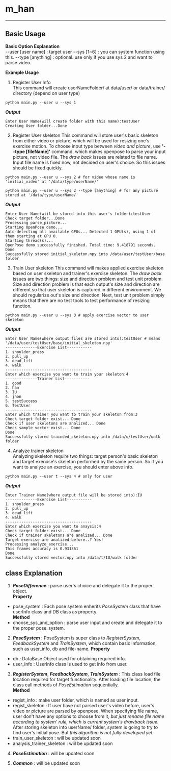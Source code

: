 # m_han
---
## Basic Usage  

**Basic Option Explanation**  
--user [user name] : target user
--sys [1~6] : you can system function using this.
--type [anything] : optional. use only if you use sys 2 and want to parse video.

**Example Usage**
1. Register User Info  
This command will create userNameFolder/ at data/user/ or data/trainer/ directory (depend on user type)
````
python main.py --user u --sys 1
````
***Output***   
````
Enter User Name(will create folder with this name):testUser
Creating User folder...Done
````

2. Register User skeleton
This command will store user's basic skeleton from either video or picture, which will be used for resizing one's exercise motion. To choose input type between *video and picture*, use **'--type [fileName]'** command, which makes openpose to parse your input picture, not video file. The *draw back* issues are related to file name. Input file name is fixed now, not decided on user's choice. So this issues should be fixed quickly.  
````
python main.py --user u --sys 2 # for video whose name is 'initial_video' at '/data/type/userName/'
````

````
python main.py --user u --sys 2 --type [anything] # for any picture stored at '/data/type/userName/'
````

***Output***  
````
Enter User Name(wiil be stored into this user's folder):testUser
Check target folder...Done
Processing parse_picture...
Starting OpenPose demo...
Auto-detecting all available GPUs... Detected 1 GPU(s), using 1 of them starting at GPU 0.
Starting thread(s)...
OpenPose demo successfully finished. Total time: 9.418791 seconds.
Done
Successfully stored initial_skeleton.npy into /data/user/testUser/base folder
````

3. Train User skeleton
This command will makes applied exercise skeleton based on user skeleton and trainer's exercise skeleton. The *draw back* issues are two things: size and direction problem and test unit problem. Size and direction problem is that each output's size and direction are different so that user skeleton is captured in different environment. We should regularize out's size and direction. Next, test unit problem simply means that there are no test tools to test performance of resizing function.  
````
python main.py --user u --sys 3 # apply exercise vector to user skeleton
````  
***Output***  
````
Enter User Name(where output files are stored into):testUser # means '/data/user/testUser/base/initial_skeleton.npy'
--------------Exercise List-----------
1. shoulder_press
2. pull_up
3. dead_lift
4. walk
--------------------------------------
Enter which exercise you want to train your skeleton:4
--------------Trainer List-----------
1. good
2. han
3. IU
4. jhon
5. testSuccess
6. TestUser
--------------------------------------
Enter which trainer you want to train your skeleton from:3
Check target folder exist... Done
Check if user skeletons are analized... Done
Check sample vector exist... Done
Done
Successfully stored trainded_skeleton.npy into /data/u/testUser/walk folder
````

4. Analyze trainer skeleton  
Analyzing skeleton require two things: target person's basic skeleton and target exercise's skeleton performed by the same person. So if you want to analyze an exercise, you should enter above info.  
````
python main.py --user t --sys 4 # only for user
````  
***Output***
````
Enter Trainer Name(where output file will be stored into):IU
--------------Exercise List-----------
1. shoulder_press
2. pull_up
3. dead_lift
4. walk
--------------------------------------
Enter which exercise you want to anaysis:4
Check target folder exist... Done
Check if trainer skeletons are analized... Done
Target exercise are analized before..? Yes!
Processing analyze_exercise...
This frames accuracy is 0.931361
Done
Successfully stored vector.npy into /data/t/IU/walk folder
````  
## class Explanation  
1. ***PoseDifference*** : parse user's choice and delegate it to the proper object.  
  **Property**  
  * pose_system : Each pose system enherits *PoseSystem* class that have userInfo class and DB class as property.   
  **Method**  
  * choose_sys_and_option : parse user input and create and delegate it to the proper pose_system.  

2. ***PoseSystem*** : PoseSystem is super class to *RegisterSystem*, *FeedbackSystem* and *TrainSystem*, which contain basic information, such as user_info, db and file-name.
  **Property**  
  * db : DataBase Object used for obtaining required info.  
  * user_info : UserInfo class is used to get info from user.  

3. ***RegisterSystem***, ***FeedbackSystem***, ***TrainSystem*** :  This class load file location required for target functionality. After loading file location, the class call methods of *PoseEstimation* sequentially.  
  **Method**
  * regist_info : make user folder, which is named as user input.
  * regist_skeleton : If user have not parsed user's video before, user's video or picture are parsed by openpose. When specifying file name, user don't have any options to choose from it, *but just rename file name according to system' rule, which is current system's drawback issue.* After storing skeleton into userName/ folder, system is going to try to find user's initial pose. But *this algorithm is not fully developed yet.*   
  * train_user_skeleton : will be updated soon  
  * analysis_trainer_skeleton : wiil be updated soon  

4. ***PoseEstimation*** : will be updated soon  

5. ***Common*** : will be updated soon  
